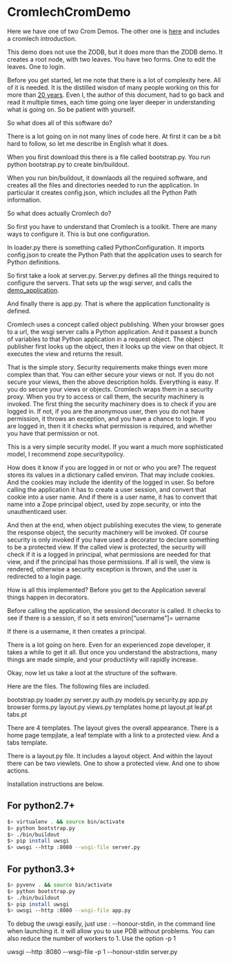 CromlechCromDemo
================

Here we have one of two Crom Demos.  The other one is
[here](https://github.com/Cromlech/Crom_ZODB_SQL_demo) and
includes a cromlech introduction.

This demo  does not use the ZODB, but it does more than the ZODB demo.
It creates a root node, with two leaves.
You have two forms.  One to edit the leaves.  One to login.

Before you get started, let me note that there is a lot of complexity here.
All of it is needed.  It is the distilled wisdon of many people working on this
for more than [20 years](https://en.wikipedia.org/wiki/Zope#History).
Even I, the author of this document, had to go back and read it multiple times,
each time going one layer deeper in understanding what is going on.  So be
patient with yourself.  

So what does all of this software do?

There is a lot going on in not many lines of code here.  At first it can be
a bit hard to follow, so let me describe in English what it does.

When you first download this there is a file called bootstrap.py.
You run
python bootstrap.py to create bin/buildout.

When you run bin/buildout, it downlaods all the required software, and creates
all the files and directories needed to run the application.
In particular it creates config.json, which includes all the Python Path
information.

So what does actually Cromlech do?

So first you have to understand that Cromlech is a toolkit.  There are many
ways to configure it.  This is but one configuration.

In loader.py there is something called PythonConfiguration.
It imports config.json to create
the Python Path that the application uses to search for
Python definitions. 

So first take a look at server.py.
Server.py  defines all the things required to configure the servers.
That sets up the wsgi server, and calls the
[demo_application](./src/cromdemo/src/cromdemo/demo.py).

And finally there is app.py.    That is where the application functionality
is defined.

Cromlech uses a concept called object publishing.   When your browser goes
to a url, the wsgi server calls a Python application.  And it passest a
bunch of variables to that Python application in a request object.  The
object publisher first looks up the object,
then it looks up the view on that object.
It executes the view and returns the result.


That is the simple story.  Security requirements make things even more
complex than that. You can either secure your views or not.  If you do not
secure your views, then the above description holds.  Everything is easy.
If you do secure your views or objects.  Cromlech wraps them in a security
proxy.  When you try to access or call them, the security machinery is invoked.
The first thing the security machinery does is to check if you are logged in.
If not, if you are the anonymous user, then you do not have permission, it
throws an exception, and you have a chance to login. If you are logged in,
then it it checks what permission is required, and whether you have that
permission or not.

This is a very simple security model.  If you want a much more sophisticated
model, I recommend zope.securitypolicy.

How does it know if you are logged in or not or who you are?
The request stores its values in a dictionary called
environ. That may include cookies.  And the cookies may include the
identity of the logged in user.  So before calling the application it has
to create a user session, and convert that cookie into a user name.  And
if there is a user name, it has to convert that name into a Zope principal
object, used by zope.security, or into the unauthenticaed user.

And then at the end, when object publishing executes the view, to generate
the response object,  the security machinery will be
invoked.  Of course security is only invoked if you have used a decorator
to declare something to be a protected view.
If the called view is protected, the security will check if it is a logged
in principal,  what permissions are needed for
that view, and  if the principal has those permissions.  If all is
well, the view is rendered,  otherwise a security exception is thrown,
and the user is
redirected to a login page.

How is all this implemented?
Before you get to the Application several things happen in decorators.

Before calling the application, the sessiond decorator is called.  It checks
to see if there is a session, if so it sets
environ[“username”]= uername

If there is a username, it then creates a principal.

There is a lot going on here.  Even for an experienced zope developer, it
takes a while to get it all.  But once you understand the abstractions, many
things are made simple, and your productiivty will rapidly increase. 

Okay, now let us take a loot at the structure of the software.

Here are the files.
The following files are included.

bootstrap.py
loader.py
server.py
          auth.py
          models.py
          security.py
          app.py
          browser
             forms.py
             layout.py
             views.py
             templates
                home.pt
                layout.pt
                leaf.pt
                tabs.pt

There are 4 templates. The layout gives the overall appearance.  There is a
home page tempjlate, a leaf template  with a link to a protected view.
And a tabs template.

There is a layout.py file.  It includes a layout object.  And within the
layout there can be two viewlets.  One to show a protected view.
And one to show actions. 


Installation instructions are below.

For python2.7+
--------------

```bash
$> virtualenv . && source bin/activate
$> python bootstrap.py
$> ./bin/buildout
$> pip install uwsgi
$> uwsgi --http :8080 --wsgi-file server.py
```

For python3.3+
--------------

```bash
$> pyvenv . && source bin/activate
$> python bootstrap.py
$> ./bin/buildout
$> pip install uwsgi
$> uwsgi --http :8080 --wsgi-file app.py
```
To debug the uwsgi easily, just use : --honour-stdin, in the command line when launching it.
it will allow you to use PDB without problems.
You can also reduce the number of workers to 1.
Use the option -p 1

 uwsgi --http :8080 --wsgi-file -p 1 --honour-stdin server.py
 